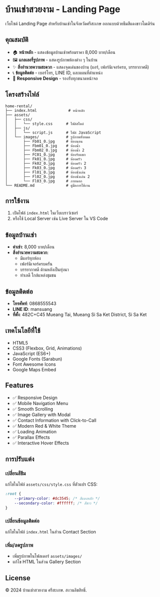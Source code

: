 # บ้านเช่าสวยงาม - Landing Page

เว็บไซต์ Landing Page สำหรับบ้านเช่าในจังหวัดศรีสะเกษ ออกแบบด้วยธีมสีแดงขาวโมเดิร์น

## คุณสมบัติ

- 🏠 **หน้าหลัก** - แสดงข้อมูลบ้านเช่าพร้อมราคา 8,000 บาท/เดือน
- 🖼️ **แกลเลอรี่รูปภาพ** - แสดงรูปภาพห้องต่าง ๆ ในบ้าน
- ✨ **สิ่งอำนวยความสะดวก** - แสดงจุดเด่นของบ้าน (แอร์, เฟอร์นิเจอร์ครบ, บรรยากาศดี)
- 📞 **ข้อมูลติดต่อ** - เบอร์โทร, LINE ID, และแผนที่ตำแหน่ง
- 📱 **Responsive Design** - รองรับทุกขนาดหน้าจอ

## โครงสร้างไฟล์

```
home-rental/
├── index.html              # หน้าหลัก
├── assets/
│   ├── css/
│   │   └── style.css      # ไฟล์สไตล์
│   ├── js/
│   │   └── script.js      # ไฟล์ JavaScript
│   └── images/            # รูปภาพทั้งหมด
│       ├── Fb01_0.jpg     # ห้องนอน
│       ├── Fbm01_0.jpg    # ห้องน้ำ
│       ├── Fbm02_0.jpg    # ห้องน้ำ 2
│       ├── FC01_0.jpg     # ห้องรับแขก
│       ├── Fk01_0.jpg     # ห้องครัว
│       ├── Fk02_0.jpg     # ห้องครัว 2
│       ├── Fk03_0.jpg     # ห้องครัว 3
│       ├── Fl01_0.jpg     # ห้องนั่งเล่น
│       ├── Fl02_0.jpg     # ห้องนั่งเล่น 2
│       └── Fl03_0.jpg     # ภายนอก
└── README.md              # คู่มือการใช้งาน
```

## การใช้งาน

1. เปิดไฟล์ `index.html` ในเว็บเบราว์เซอร์
2. หรือใช้ Local Server เช่น Live Server ใน VS Code

## ข้อมูลบ้านเช่า

- **ค่าเช่า**: 8,000 บาท/เดือน
- **สิ่งอำนวยความสะดวก**: 
  - มีแอร์ทุกห้อง
  - เฟอร์นิเจอร์ครบครัน
  - บรรยากาศดี ด้านหลังเป็นทุ่งนา
  - ทำเลดี ใกล้แหล่งชุมชน

## ข้อมูลติดต่อ

- **โทรศัพท์**: 0868555543
- **LINE ID**: mansuang
- **ที่ตั้ง**: 482C+C45 Mueang Tai, Mueang Si Sa Ket District, Si Sa Ket

## เทคโนโลยีที่ใช้

- HTML5
- CSS3 (Flexbox, Grid, Animations)
- JavaScript (ES6+)
- Google Fonts (Sarabun)
- Font Awesome Icons
- Google Maps Embed

## Features

- ✅ Responsive Design
- ✅ Mobile Navigation Menu
- ✅ Smooth Scrolling
- ✅ Image Gallery with Modal
- ✅ Contact Information with Click-to-Call
- ✅ Modern Red & White Theme
- ✅ Loading Animation
- ✅ Parallax Effects
- ✅ Interactive Hover Effects

## การปรับแต่ง

### เปลี่ยนสีธีม
แก้ไขในไฟล์ `assets/css/style.css` ที่ตัวแปร CSS:
```css
:root {
    --primary-color: #dc3545; /* สีแดงหลัก */
    --secondary-color: #ffffff; /* สีขาว */
}
```

### เปลี่ยนข้อมูลติดต่อ
แก้ไขในไฟล์ `index.html` ในส่วน Contact Section

### เพิ่ม/ลดรูปภาพ
- เพิ่มรูปภาพในโฟลเดอร์ `assets/images/`
- แก้ไข HTML ในส่วน Gallery Section

## License

© 2024 บ้านเช่าสวยงาม ศรีสะเกษ. สงวนลิขสิทธิ์.

